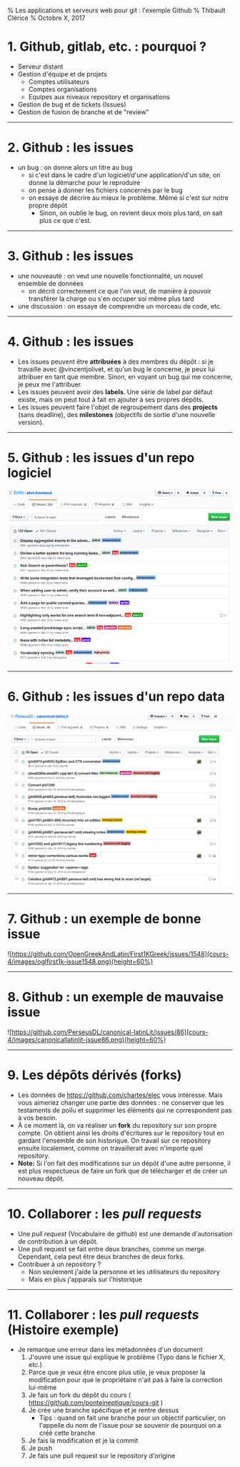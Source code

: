 % Les applications et serveurs web pour git : l'exemple Github
% Thibault Clérice
% Octobre X, 2017

# 1. Github, gitlab, etc. : pourquoi ?

- Serveur distant
- Gestion d'équipe et de projets
	- Comptes utilisateurs
	- Comptes organisations
	- Equipes aux niveaux repository et organisations
- Gestion de bug et de tickets (Issues)
- Gestion de fusion de branche et de "review"

---

# 2. Github : les issues

- un bug : on donne alors un titre au bug
	- si c'est dans le cadre d'un logiciel/d'une application/d'un site, on donne la démarche pour le reproduire 
	- on pense à donner les fichiers concernés par le bug
	- on essaye de décrire au mieux le problème. Même si c'est sur notre propre dépôt
		- Sinon, on oublie le bug, on revient deux mois plus tard, on sait plus ce que c'est.

---

# 3. Github : les issues

- une nouveauté : on veut une nouvelle fonctionnalité, un nouvel ensemble de données
	- on décrit correctement ce que l'on veut, de manière à pouvoir transférer la charge ou s'en occuper soi même plus tard
- une discussion : on essaye de comprendre un morceau de code, etc.

---

# 4. Github : les issues

- Les issues peuvent être **attribuées** à des membres du dépôt : si je travaille avec @vincentjolivet, et qu'un bug le concerne, je peux lui attribuer en tant que membre. Sinon, en voyant un bug qui me concerne, je peux me l'attribuer.
- Les issues peuvent avoir des **labels**. Une série de label par défaut existe, mais on peut tout à fait en ajouter à ses propres dépôts.
- Les issues peuvent faire l'objet de regroupement dans des **projects** (sans deadline), des **milestones** (objectifs de sortie d'une nouvelle version).

---

# 5. Github : les issues d'un repo logiciel

![Issues de github.com/EHRI/ehri-frontend](cours-4/images/ehri-issues.png)

---

# 6. Github : les issues d'un repo data

![Issues de github.com/PerseusDL/canonical-latinLit](cours-4/images/canonicallatinlit-issues.png)

---

# 7. Github : un exemple de bonne issue

![https://github.com/OpenGreekAndLatin/First1KGreek/issues/1548](cours-4/images/oglfirst1k-issue1548.png){height=60%}

---

# 8. Github : un exemple de mauvaise issue

![https://github.com/PerseusDL/canonical-latinLit/issues/86](cours-4/images/canonicallatinlit-issue86.png){height=60%}

---

# 9. Les dépôts dérivés (forks)

- Les données de https://github.com/chartes/elec vous intéresse. Mais vous aimeriez changer une partie des données : ne conserver que les testaments de poilu et supprimer les éléments qui ne correspondent pas à vos besoin.
- À ce moment là, on va réaliser un **fork** du repository sur son propre compte. On obtient ainsi les droits d'écritures sur le repository tout en gardant l'ensemble de son historique. On travail sur ce repository ensuite localement, comme on travaillerait avec n'importe quel repository.
- **Note:** Si l'on fait des modifications sur un dépôt d'une autre personne, il est plus respectueux de faire un fork que de télécharger et de créer un nouveau dépôt.

---

# 10. Collaborer : les *pull requests*

- Une *pull request* (Vocabulaire de *github*) est une demande d'autorisation de contribution à un dépôt.
- Une pull request se fait entre deux branches, comme un merge. Cependant, cela peut être deux branches de deux forks.
- Contribuer à un repository ? 
	- Non seulement j'aide la personne et les utilisateurs du repository
	- Mais en plus j'apparaîs sur l'historique

---

# 11. Collaborer : les *pull requests* (Histoire exemple)

-  Je remarque une erreur dans les métadonnées d'un document
	1. J'ouvre une issue qui explique le problême (Typo dans le fichier X, etc.)
	2. Parce que je veux être encore plus utile, je veux proposer la modification pour que le propriétaire n'ait pas à faire la correction lui-même
	3. Je fais un fork du dépôt du cours ( https://github.com/ponteineptique/cours-git )
	4. Je crée une branche spécifique et je rentre dessus
		- Tips : quand on fait une branche pour un objectif particulier, on l'appelle du nom de l'issue pour se souvenir de pourquoi on a créé cette branche
	5. Je fais la modification et je la commit
	6. Je push
	7. Je fais une pull request sur le repository d'origine